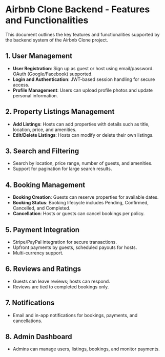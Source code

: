 # Airbnb Clone Backend - Features and Functionalities

This document outlines the key features and functionalities supported by the backend system of the Airbnb Clone project.

## 1. User Management

- **User Registration**: Sign up as guest or host using email/password. OAuth (Google/Facebook) supported.
- **Login and Authentication**: JWT-based session handling for secure access.
- **Profile Management**: Users can upload profile photos and update personal information.

## 2. Property Listings Management

- **Add Listings**: Hosts can add properties with details such as title, location, price, and amenities.
- **Edit/Delete Listings**: Hosts can modify or delete their own listings.

## 3. Search and Filtering

- Search by location, price range, number of guests, and amenities.
- Support for pagination for large search results.

## 4. Booking Management

- **Booking Creation**: Guests can reserve properties for available dates.
- **Booking Status**: Booking lifecycle includes Pending, Confirmed, Cancelled, and Completed.
- **Cancellation**: Hosts or guests can cancel bookings per policy.

## 5. Payment Integration

- Stripe/PayPal integration for secure transactions.
- Upfront payments by guests, scheduled payouts for hosts.
- Multi-currency support.

## 6. Reviews and Ratings

- Guests can leave reviews; hosts can respond.
- Reviews are tied to completed bookings only.

## 7. Notifications

- Email and in-app notifications for bookings, payments, and cancellations.

## 8. Admin Dashboard

- Admins can manage users, listings, bookings, and monitor payments.
